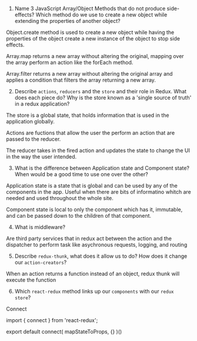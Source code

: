 1.  Name 3 JavaScript Array/Object Methods that do not produce side-effects? Which method do we use to create a new object while extending the properties of another object?

Object.create method is used to create a new object while having the properties of the object create a new instance of the object to stop side effects.

Array.map returns a new array without altering the original, mapping over the array perform an action like the forEach method.

Array.filter returns a new array without altering the original array and applies a condition that filters the array returning a new array.

2.  Describe `actions`, `reducers` and the `store` and their role in Redux. What does each piece do? Why is the store known as a 'single source of truth' in a redux application?

The store is a global state, that holds information that is used in the application globally.

Actions are fuctions that allow the user the perform an action that are passed to the reducer.

The reducer takes in the fired action and updates the state to change the UI in the way the user intended.

3.  What is the difference between Application state and Component state? When would be a good time to use one over the other?

Application state is a state that is global and can be used by any of the components in the app. Useful when there are bits of informatino whitch are needed and used throughout the whole site.

Component state is local to only the component which has it, immutable, and can be passed down to the children of that component. 


4.  What is middleware?

Are third party services that in redux act between the action and the dispatcher to perform task like asychronous requests, logging, and routing

5.  Describe `redux-thunk`, what does it allow us to do? How does it change our `action-creators`?

When an action returns a function instead of an object, redux thunk will execute the function

6.  Which `react-redux` method links up our `components` with our `redux store`?

Connect

import { connect } from 'react-redux';

export default connect(
    mapStateToProps,
    {}
    )()
